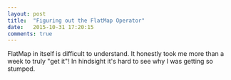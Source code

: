 ```yaml
---
layout: post
title:  "Figuring out the FlatMap Operator"
date:   2015-10-31 17:20:15
comments: true
---
```


FlatMap in itself is difficult to understand. It honestly took me more than a week to truly "get it"! In hindsight it's hard to see why I was getting so stumped. 